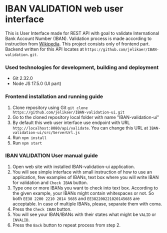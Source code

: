 # IBAN VALIDATION web user interface
This is User Interface made for REST API with goal to validate International Bank Account Number (IBAN). Validation process is made according to instruction from [Wikipedia](https://en.wikipedia.org/wiki/International_Bank_Account_Number#Algorithms).
This project consists only of frontend part. Backend written for this API locates at `https://github.com/jelikaer/IBAN-validation.git`.

### Used technologies for development, building and deployment
* Git 2.32.0
* Node JS 17.5.0 (UI part)

### Frontend installation and running guide
1. Clone repository using Git
 `git clone https://github.com/jelikaer/IBAN-validation-ui.git`
2. Go to the cloned repository local folder with name "IBAN-validation-ui"
3. By default this web user interface use endpoint with URL `http://localhost:8080/api/validate`. You can change this URL at `IBAN-validation-ui/src/ServerUrl.js`
4. Run `npm install`
5. Run `npm start`

### IBAN VALIDATION User manual guide
1. Open web site with installed IBAN-validation-ui application.
2. You will see simple interface with small instruction of how to use an application, few examples of IBANs, text box where you will write IBAN for validation and `Check IBAN` button.
3. Type one or more IBANs you want to check into text box. According to the given example, your IBANs might contain whitespaces or not. So both  `EE38 2200 2210 2014 5685` and `EE382200221020145685` are acceptable. In case of multiple IBANs, please, separate them with coma.
4. Press the `Check IBAN` button.
5. You will see your IBAN/IBANs with their states what might be `VALID` or `INVALID`.
6. Press the `Back` button to repeat process from step 2.

